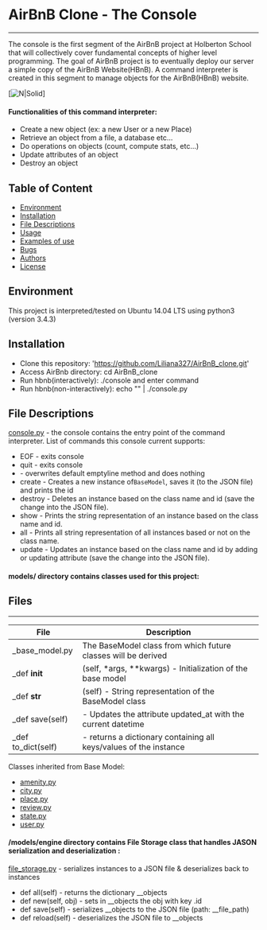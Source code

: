# AirBnB Clone - The Console
---
The console is the first segment of the AirBnB project at Holberton School that will collectively cover fundamental concepts of higher level programming. The goal of AirBnB project is to eventually deploy our server a simple copy of the AirBnB Website(HBnB). A command interpreter is created in this segment to manage objects for the AirBnB(HBnB) website.

[![N|Solid](https://holbertonintranet.s3.amazonaws.com/uploads/medias/2018/6/65f4a1dd9c51265f49d0.png?X-Amz-Algorithm=AWS4-HMAC-SHA256&X-Amz-Credential=AKIARDDGGGOUXW7JF5MT%2F20191114%2Fus-east-1%2Fs3%2Faws4_request&X-Amz-Date=20191114T033236Z&X-Amz-Expires=86400&X-Amz-SignedHeaders=host&X-Amz-Signature=beed2c407ba88b28daca7260583f3625c1c138c7a799f76214012854b563e1ca)]
#### Functionalities of this command interpreter:
* Create a new object (ex: a new User or a new Place)
* Retrieve an object from a file, a database etc...
* Do operations on objects (count, compute stats, etc...)
* Update attributes of an object
* Destroy an object
## Table of Content
* [Environment](#environment)
* [Installation](#installation)
* [File Descriptions](#file-descriptions)
* [Usage](#usage)
* [Examples of use](#examples-of-use)
* [Bugs](#bugs)
* [Authors](#authors)
* [License](#license)
## Environment
This project is interpreted/tested on Ubuntu 14.04 LTS using python3 (version 3.4.3)
## Installation
* Clone this repository: 'https://github.com/Liliana327/AirBnB_clone.git'
* Access AirBnb directory: cd AirBnB_clone
* Run hbnb(interactively): ./console and enter command
* Run hbnb(non-interactively): echo "<command>" | ./console.py
## File Descriptions
[console.py](console.py) - the console contains the entry point of the command interpreter.
List of commands this console current supports:
* EOF - exits console
* quit - exits console
* <emptyline> - overwrites default emptyline method and does nothing
* create - Creates a new instance of`BaseModel`, saves it (to the JSON file) and prints the id
* destroy - Deletes an instance based on the class name and id (save the change into the JSON file).
* show - Prints the string representation of an instance based on the class name and id.
* all - Prints all string representation of all instances based or not on the class name.
* update - Updates an instance based on the class name and id by adding or updating attribute (save the change into the JSON file).
#### models/ directory contains classes used for this project:

## Files
---
| File | Description |
| ---- | ------- |
| _base_model.py | The BaseModel class from which future classes will be derived |
| _def __init__ |(self, *args, **kwargs) - Initialization of the base model |
| _def __str__| (self) - String representation of the BaseModel class |
| _def save(self) | - Updates the attribute updated_at with the current datetime |
| _def to_dict(self) | - returns a dictionary containing all keys/values of the instance |

Classes inherited from Base Model:
* [amenity.py](/models/amenity.py)
* [city.py](/models/city.py)
* [place.py](/models/place.py)
* [review.py](/models/review.py)
* [state.py](/models/state.py)
* [user.py](/models/user.py)
#### /models/engine directory contains File Storage class that handles JASON serialization and deserialization :
[file_storage.py](/models/engine/file_storage.py) - serializes instances to a JSON file & deserializes back to instances
* def all(self) - returns the dictionary __objects
* def new(self, obj) - sets in __objects the obj with key <obj class name>.id
* def save(self) - serializes __objects to the JSON file (path: __file_path)
*  def reload(self) -  deserializes the JSON file to __objects

